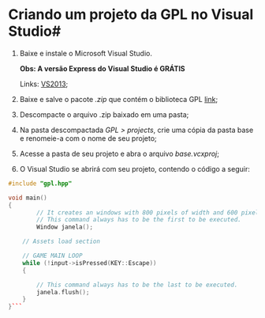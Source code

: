 # Criando um projeto da GPL no Visual Studio#

1. Baixe e instale o Microsoft Visual Studio. 
    
    **Obs: A versão Express do Visual Studio é GRÁTIS**
    
    Links:
[VS2013](http://www.microsoft.com/en-us/download/details.aspx?id=44914);

2. Baixe e salve o pacote *.zip* que contém o biblioteca GPL [link](https://github.com/libgpl/GPL/archive/master.zip);
3. Descompacte o arquivo .zip baixado em uma pasta;
4. Na pasta descompactada *GPL > projects*, crie uma cópia da pasta base e renomeie-a com o nome de seu projeto;
5. Acesse a pasta de seu projeto e abra o arquivo *base.vcxproj*;
6. O Visual Studio se abrirá com seu projeto, contendo o código a seguir:

```C++
#include "gpl.hpp"

void main()
{
        // It creates an windows with 800 pixels of width and 600 pixels of height in fullscreeen mode  
        // This command always has to be the first to be executed.
        Window janela();

	// Assets load section

	// GAME MAIN LOOP
	while (!input->isPressed(KEY::Escape))
    {

        // This command always has to be the last to be executed.
		janela.flush();
    }
}```
